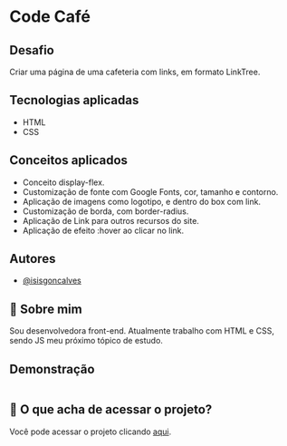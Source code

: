 
# Code Café
## Desafio

Criar uma página de uma cafeteria com links, em formato LinkTree.

## Tecnologias aplicadas

* HTML
* CSS

## Conceitos aplicados

* Conceito display-flex.
* Customização de fonte com Google Fonts, cor, tamanho e contorno.
* Aplicação de imagens como logotipo, e dentro do box com link.
* Customização de borda, com border-radius.
* Aplicação de Link para outros recursos do site.
* Aplicação de efeito :hover ao clicar no link.



## Autores

- [@isisgoncalves](https://www.github.com/isisgoncalves)


## 🚀 Sobre mim
Sou desenvolvedora front-end. 
Atualmente trabalho com HTML e CSS, sendo JS meu próximo tópico de estudo.


## Demonstração

<p align="center">
<img src="./image/receitas.gif" alt="">
</p> 

## :open_file_folder: O que acha de acessar o projeto? 
Você pode acessar o projeto clicando [aqui](https://isisgoncalves.github.io/linktree/).